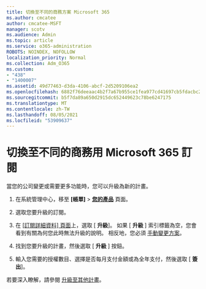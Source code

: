 ```yaml
---
title: 切換至不同的商務方案 Microsoft 365
ms.author: cmcatee
author: cmcatee-MSFT
manager: scotv
ms.audience: Admin
ms.topic: article
ms.service: o365-administration
ROBOTS: NOINDEX, NOFOLLOW
localization_priority: Normal
ms.collection: Adm_O365
ms.custom:
- "438"
- "1400007"
ms.assetid: 49d77463-d3da-4106-abcf-2d5209106ea2
ms.openlocfilehash: 6882f76deeaac4b2f7a67b955ce1fea977cd41697cb5fdacbc2d866b3933ef8a
ms.sourcegitcommit: b5f7da89a650d2915dc652449623c78be6247175
ms.translationtype: MT
ms.contentlocale: zh-TW
ms.lasthandoff: 08/05/2021
ms.locfileid: "53909637"
---
```

# <a name="switch-to-a-different-microsoft-365-for-business-subscription"></a>切換至不同的商務用 Microsoft 365 訂閱

當您的公司變更或需要更多功能時，您可以升級為新的計畫。
  
1. 在系統管理中心，移至 **[帳單]** \> **[您的產品](https://go.microsoft.com/fwlink/p/?linkid=842054)** 頁面。

2. 選取您要升級的訂閱。

3. 在 [ [訂閱詳細資料] 頁面](https://admin.microsoft.com/AdminPortal/Home#/subscriptions/webdirect%252F0dbaa202-d590-4529-98c2-a5e2ebaac702)上，選取 [ **升級**]。  如果 [ **升級** ] 索引標籤為空，您會看到有關為何您此時無法升級的說明。 相反地，您必須 [手動變更方案](https://docs.microsoft.com/microsoft-365/commerce/subscriptions/change-plans-manually?view=o365-worldwide)。

4. 找到您要升級的計畫，然後選取 [ **升級** ] 按鈕。

5. 輸入您需要的授權數目、選擇是否每月支付金額或為全年支付，然後選取 [ **簽出**]。

若要深入瞭解，請參閱 [升級至其他計畫](https://docs.microsoft.com/microsoft-365/commerce/subscriptions/upgrade-to-different-plan)。
